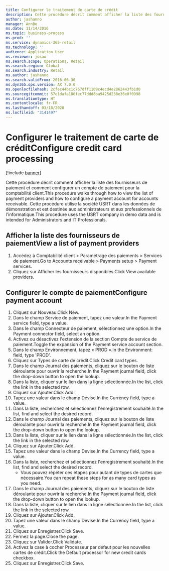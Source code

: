 ```yaml
---
title: Configurer le traitement de carte de crédit
description: Cette procédure décrit comment afficher la liste des fournisseurs de paiement et comment configurer un compte de paiement pour la comptabilité client.
author: jashanno
manager: AnnBe
ms.date: 11/14/2016
ms.topic: business-process
ms.prod: ''
ms.service: dynamics-365-retail
ms.technology: ''
audience: Application User
ms.reviewer: josaw
ms.search.scope: Operations, Retail
ms.search.region: Global
ms.search.industry: Retail
ms.author: jashanno
ms.search.validFrom: 2016-06-30
ms.dyn365.ops.version: AX 7.0.0
ms.openlocfilehash: 2cfec44bc1c767dff1109c4ecd4e2862443fb1d0
ms.sourcegitcommit: 57e1dafa186fec77ddd8ba9425d238e36e0f0998
ms.translationtype: HT
ms.contentlocale: fr-FR
ms.lasthandoff: 03/18/2020
ms.locfileid: "3141497"
---
```

# <a name="configure-credit-card-processing"></a><span data-ttu-id="8ef02-103"> Configurer le traitement de carte de crédit</span><span class="sxs-lookup"><span data-stu-id="8ef02-103">Configure credit card processing</span></span>

[!include [banner](../includes/banner.md)]

<span data-ttu-id="8ef02-104">Cette procédure décrit comment afficher la liste des fournisseurs de paiement et comment configurer un compte de paiement pour la comptabilité client.</span><span class="sxs-lookup"><span data-stu-id="8ef02-104">This procedure walks through how to view the list of payment providers and how to configure a payment account for accounts receivable.</span></span> <span data-ttu-id="8ef02-105">Cette procédure utilise la société USRT dans les données de démonstration et est destinée aux administrateurs et aux professionnels de l'informatique.</span><span class="sxs-lookup"><span data-stu-id="8ef02-105">This procedure uses the USRT company in demo data and is intended for Administrators and IT Professionals.</span></span>


## <a name="view-a-list-of-payment-providers"></a><span data-ttu-id="8ef02-106">Afficher la liste des fournisseurs de paiement</span><span class="sxs-lookup"><span data-stu-id="8ef02-106">View a list of payment providers</span></span>
1. <span data-ttu-id="8ef02-107">Accédez à Comptabilité client > Paramétrage des paiements > Services de paiement.</span><span class="sxs-lookup"><span data-stu-id="8ef02-107">Go to Accounts receivable > Payments setup > Payment services.</span></span>
2. <span data-ttu-id="8ef02-108">Cliquez sur Afficher les fournisseurs disponibles.</span><span class="sxs-lookup"><span data-stu-id="8ef02-108">Click View available providers.</span></span>

## <a name="configure-payment-account"></a><span data-ttu-id="8ef02-109">Configurer le compte de paiement</span><span class="sxs-lookup"><span data-stu-id="8ef02-109">Configure payment account</span></span>
1. <span data-ttu-id="8ef02-110">Cliquez sur Nouveau.</span><span class="sxs-lookup"><span data-stu-id="8ef02-110">Click New.</span></span>
2. <span data-ttu-id="8ef02-111">Dans le champ Service de paiement, tapez une valeur.</span><span class="sxs-lookup"><span data-stu-id="8ef02-111">In the Payment service field, type a value.</span></span>
3. <span data-ttu-id="8ef02-112">Dans le champ Connecteur de paiement, sélectionnez une option.</span><span class="sxs-lookup"><span data-stu-id="8ef02-112">In the Payment connector field, select an option.</span></span>
4. <span data-ttu-id="8ef02-113">Activez ou désactivez l'extension de la section Compte de service de paiement.</span><span class="sxs-lookup"><span data-stu-id="8ef02-113">Toggle the expansion of the Payment service account section.</span></span>
5. <span data-ttu-id="8ef02-114">Dans le champ Environnement, tapez « PROD ».</span><span class="sxs-lookup"><span data-stu-id="8ef02-114">In the Environment: field, type 'PROD'.</span></span>
6. <span data-ttu-id="8ef02-115">Cliquez sur Types de carte de crédit.</span><span class="sxs-lookup"><span data-stu-id="8ef02-115">Click Credit card types.</span></span>
7. <span data-ttu-id="8ef02-116">Dans le champ Journal des paiements, cliquez sur le bouton de liste déroulante pour ouvrir la recherche.</span><span class="sxs-lookup"><span data-stu-id="8ef02-116">In the Payment journal field, click the drop-down button to open the lookup.</span></span>
8. <span data-ttu-id="8ef02-117">Dans la liste, cliquer sur le lien dans la ligne sélectionnée.</span><span class="sxs-lookup"><span data-stu-id="8ef02-117">In the list, click the link in the selected row.</span></span>
9. <span data-ttu-id="8ef02-118">Cliquez sur Ajouter.</span><span class="sxs-lookup"><span data-stu-id="8ef02-118">Click Add.</span></span>
10. <span data-ttu-id="8ef02-119">Tapez une valeur dans le champ Devise.</span><span class="sxs-lookup"><span data-stu-id="8ef02-119">In the Currency field, type a value.</span></span>
11. <span data-ttu-id="8ef02-120">Dans la liste, recherchez et sélectionnez l'enregistrement souhaité.</span><span class="sxs-lookup"><span data-stu-id="8ef02-120">In the list, find and select the desired record.</span></span>
12. <span data-ttu-id="8ef02-121">Dans le champ Journal des paiements, cliquez sur le bouton de liste déroulante pour ouvrir la recherche.</span><span class="sxs-lookup"><span data-stu-id="8ef02-121">In the Payment journal field, click the drop-down button to open the lookup.</span></span>
13. <span data-ttu-id="8ef02-122">Dans la liste, cliquer sur le lien dans la ligne sélectionnée.</span><span class="sxs-lookup"><span data-stu-id="8ef02-122">In the list, click the link in the selected row.</span></span>
14. <span data-ttu-id="8ef02-123">Cliquez sur Ajouter.</span><span class="sxs-lookup"><span data-stu-id="8ef02-123">Click Add.</span></span>
15. <span data-ttu-id="8ef02-124">Tapez une valeur dans le champ Devise.</span><span class="sxs-lookup"><span data-stu-id="8ef02-124">In the Currency field, type a value.</span></span>
16. <span data-ttu-id="8ef02-125">Dans la liste, recherchez et sélectionnez l'enregistrement souhaité.</span><span class="sxs-lookup"><span data-stu-id="8ef02-125">In the list, find and select the desired record.</span></span>
    * <span data-ttu-id="8ef02-126">Vous pouvez répéter ces étapes pour autant de types de cartes que nécessaire.</span><span class="sxs-lookup"><span data-stu-id="8ef02-126">You can repeat these steps for as many card types as you need.</span></span>  
17. <span data-ttu-id="8ef02-127">Dans le champ Journal des paiements, cliquez sur le bouton de liste déroulante pour ouvrir la recherche.</span><span class="sxs-lookup"><span data-stu-id="8ef02-127">In the Payment journal field, click the drop-down button to open the lookup.</span></span>
18. <span data-ttu-id="8ef02-128">Dans la liste, cliquer sur le lien dans la ligne sélectionnée.</span><span class="sxs-lookup"><span data-stu-id="8ef02-128">In the list, click the link in the selected row.</span></span>
19. <span data-ttu-id="8ef02-129">Cliquez sur Ajouter.</span><span class="sxs-lookup"><span data-stu-id="8ef02-129">Click Add.</span></span>
20. <span data-ttu-id="8ef02-130">Tapez une valeur dans le champ Devise.</span><span class="sxs-lookup"><span data-stu-id="8ef02-130">In the Currency field, type a value.</span></span>
21. <span data-ttu-id="8ef02-131">Cliquez sur Enregistrer.</span><span class="sxs-lookup"><span data-stu-id="8ef02-131">Click Save.</span></span>
22. <span data-ttu-id="8ef02-132">Fermez la page.</span><span class="sxs-lookup"><span data-stu-id="8ef02-132">Close the page.</span></span>
23. <span data-ttu-id="8ef02-133">Cliquez sur Valider.</span><span class="sxs-lookup"><span data-stu-id="8ef02-133">Click Validate.</span></span>
24. <span data-ttu-id="8ef02-134">Activez la case à cocher Processeur par défaut pour les nouvelles cartes de crédit.</span><span class="sxs-lookup"><span data-stu-id="8ef02-134">Click the Default processor for new credit cards checkbox.</span></span>
25. <span data-ttu-id="8ef02-135">Cliquez sur Enregistrer.</span><span class="sxs-lookup"><span data-stu-id="8ef02-135">Click Save.</span></span>

